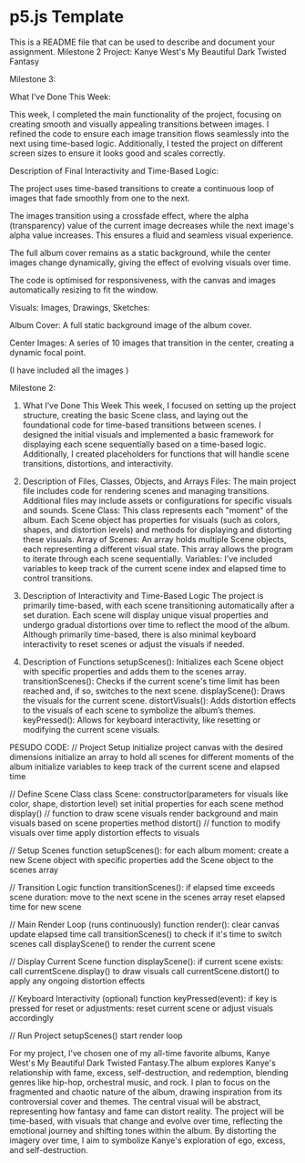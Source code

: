 # p5.js Template

This is a README file that can be used to describe and document your assignment.
Milestone 2 
Project: Kanye West's My Beautiful Dark Twisted Fantasy

Milestone 3:

What I’ve Done This Week:

This week, I completed the main functionality of the project, focusing on creating smooth and visually appealing transitions between images. I refined the code to ensure each image transition flows seamlessly into the next using time-based logic. Additionally, I tested the project on different screen sizes to ensure it looks good and scales correctly.

Description of Final Interactivity and Time-Based Logic:

The project uses time-based transitions to create a continuous loop of images that fade smoothly from one to the next.

The images transition using a crossfade effect, where the alpha (transparency) value of the current image decreases while the next image's alpha value increases. This ensures a fluid and seamless visual experience.

The full album cover remains as a static background, while the center images change dynamically, giving the effect of evolving visuals over time.

The code is optimised for responsiveness, with the canvas and images automatically resizing to fit the window.

Visuals: Images, Drawings, Sketches:

Album Cover: A full static background image of the album cover.

Center Images: A series of 10 images that transition in the center, creating a dynamic focal point.

(I have included all the images )

Milestone 2:

1. What I’ve Done This Week
This week, I focused on setting up the project structure, creating the basic Scene class, and laying out the foundational code for time-based transitions between scenes. I designed the initial visuals and implemented a basic framework for displaying each scene sequentially based on a time-based logic. Additionally, I created placeholders for functions that will handle scene transitions, distortions, and interactivity.

2. Description of Files, Classes, Objects, and Arrays
Files: The main project file includes code for rendering scenes and managing transitions. Additional files may include assets or configurations for specific visuals and sounds.
Scene Class: This class represents each "moment" of the album. Each Scene object has properties for visuals (such as colors, shapes, and distortion levels) and methods for displaying and distorting these visuals.
Array of Scenes: An array holds multiple Scene objects, each representing a different visual state. This array allows the program to iterate through each scene sequentially.
Variables: I’ve included variables to keep track of the current scene index and elapsed time to control transitions.
3. Description of Interactivity and Time-Based Logic
The project is primarily time-based, with each scene transitioning automatically after a set duration. Each scene will display unique visual properties and undergo gradual distortions over time to reflect the mood of the album. Although primarily time-based, there is also minimal keyboard interactivity to reset scenes or adjust the visuals if needed.

4. Description of Functions
setupScenes(): Initializes each Scene object with specific properties and adds them to the scenes array.
transitionScenes(): Checks if the current scene's time limit has been reached and, if so, switches to the next scene.
displayScene(): Draws the visuals for the current scene.
distortVisuals(): Adds distortion effects to the visuals of each scene to symbolize the album’s themes.
keyPressed(): Allows for keyboard interactivity, like resetting or modifying the current scene visuals.


PESUDO CODE:
// Project Setup
initialize project canvas with the desired dimensions
initialize an array to hold all scenes for different moments of the album
initialize variables to keep track of the current scene and elapsed time

// Define Scene Class
class Scene:
    constructor(parameters for visuals like color, shape, distortion level)
        set initial properties for each scene
    method display() // function to draw scene visuals
        render background and main visuals based on scene properties
    method distort() // function to modify visuals over time
        apply distortion effects to visuals

// Setup Scenes
function setupScenes():
    for each album moment:
        create a new Scene object with specific properties
        add the Scene object to the scenes array

// Transition Logic
function transitionScenes():
    if elapsed time exceeds scene duration:
        move to the next scene in the scenes array
        reset elapsed time for new scene

// Main Render Loop (runs continuously)
function render():
    clear canvas
    update elapsed time
    call transitionScenes() to check if it's time to switch scenes
    call displayScene() to render the current scene

// Display Current Scene
function displayScene():
    if current scene exists:
        call currentScene.display() to draw visuals
        call currentScene.distort() to apply any ongoing distortion effects

// Keyboard Interactivity (optional)
function keyPressed(event):
    if key is pressed for reset or adjustments:
        reset current scene or adjust visuals accordingly

// Run Project
setupScenes()
start render loop



For my project, I’ve chosen one of my all-time favorite albums, Kanye West's My Beautiful Dark Twisted Fantasy.The album explores Kanye's relationship with fame, excess, self-destruction, and redemption, blending genres like hip-hop, orchestral music, and rock. I plan to focus on the fragmented and chaotic nature of the album, drawing inspiration from its controversial cover and themes. The central visual will be abstract, representing how fantasy and fame can distort reality. The project will be time-based, with visuals that change and evolve over time, reflecting the emotional journey and shifting tones within the album. By distorting the imagery over time, I aim to symbolize Kanye's exploration of ego, excess, and self-destruction.
